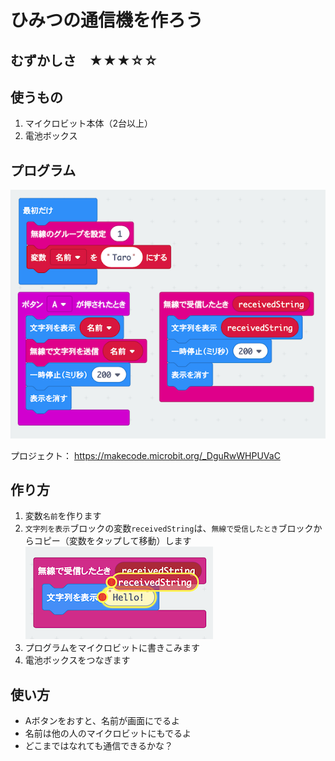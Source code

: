 # ひみつの通信機を作ろう

## むずかしさ　★★★☆☆

## 使うもの
1. マイクロビット本体（2台以上）
2. 電池ボックス

## プログラム

![](./ble.png)

プロジェクト： https://makecode.microbit.org/_DguRwWHPUVaC

## 作り方

1. 変数`名前`を作ります
2. `文字列を表示`ブロックの変数`receivedString`は、`無線で受信したとき`ブロックからコピー（変数をタップして移動）します
![](./receiveString.png)
3. プログラムをマイクロビットに書きこみます
4. 電池ボックスをつなぎます

## 使い方

* Aボタンをおすと、名前が画面にでるよ
* 名前は他の人のマイクロビットにもでるよ
* どこまではなれても通信できるかな？
